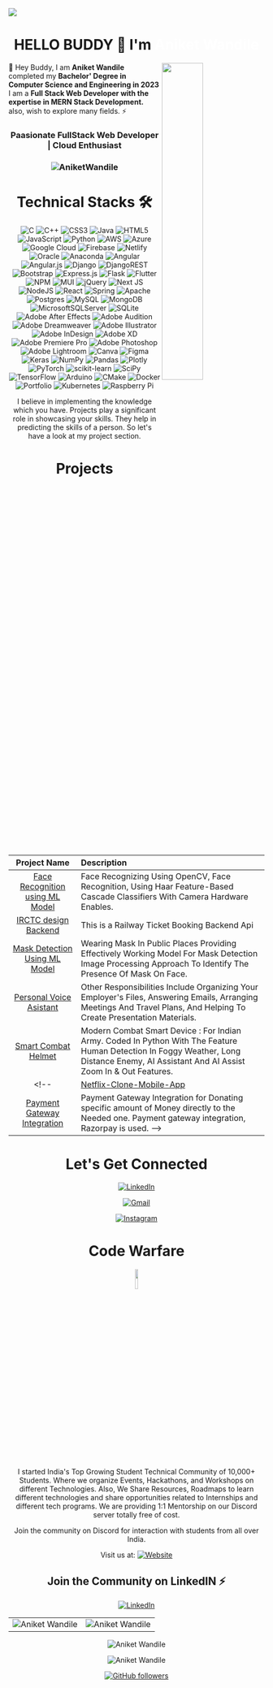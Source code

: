 ![](https://user-images.githubusercontent.com/63203988/247189984-0e895a9a-8038-4d3b-b619-573f09958564.jpg)
<h1 align="center" >HELLO BUDDY 👋 I'm<a href="https://www.linkedin.com/in/aniket-wandile-78315b1b9/?originalSubdomain=in" target="_blank" style="text-decoration:none; color:white;"> Aniket Wandile </a></h1>
<img width="40%" align="right" src="https://github.com/PyDeveloperAniket/PyDeveloperAniket/assets/63203988/44bb9aa3-8288-4546-bf52-b0ecda60592d" >

💫 Hey Buddy, I am <b>Aniket Wandile</b> completed my <b>Bachelor' Degree in Computer Science and Engineering in 2023</b> I am a <b>Full Stack Web Developer with the expertise in MERN Stack Development. </b> also, wish to explore many fields. ⚡

<h3 align="center"> Paasionate FullStack Web Developer | Cloud Enthusiast </h3>

<h3><p align="center"> <img src="https://visitcount.itsvg.in/api?id=PyDeveloperAniket&icon=2&color=1" alt="AniketWandile" /> </p></h3>
   <div align="center">

<h1>Technical Stacks 🛠</h1>
 

<p align="center"> 
<img alt="C" src="https://img.shields.io/badge/c-%2300599C.svg?style=for-the-badge&logo=c&logoColor=white" /> 
<img alt="C++" src="https://img.shields.io/badge/c++-%2300599C.svg?style=for-the-badge&logo=c%2B%2B&logoColor=white" /> 
<img alt="CSS3" src="https://img.shields.io/badge/css3-%231572B6.svg?style=for-the-badge&logo=css3&logoColor=white" /> 
<img alt="Java" src="https://img.shields.io/badge/java-%23ED8B00.svg?style=for-the-badge&logo=java&logoColor=white" /> 
<img alt="HTML5" src="https://img.shields.io/badge/html5-%23E34F26.svg?style=for-the-badge&logo=html5&logoColor=white" /> 
<img alt="JavaScript" src="https://img.shields.io/badge/javascript-%23323330.svg?style=for-the-badge&logo=javascript&logoColor=%23F7DF1E" /> 
<img alt="Python" src="https://img.shields.io/badge/python-3670A0?style=for-the-badge&logo=python&logoColor=ffdd54" /> 
<img alt="AWS" src="https://img.shields.io/badge/AWS-%23FF9900.svg?style=for-the-badge&logo=amazon-aws&logoColor=white" /> 
<img alt="Azure" src="https://img.shields.io/badge/azure-%230072C6.svg?style=for-the-badge&logo=azure-devops&logoColor=white" /> 
<img alt="Google Cloud" src="https://img.shields.io/badge/Google%20Cloud-%234285F4.svg?style=for-the-badge&logo=google-cloud&logoColor=white" /> 
<img alt="Firebase" src="https://img.shields.io/badge/firebase-%23039BE5.svg?style=for-the-badge&logo=firebase" /> 
<img alt="Netlify" src="https://img.shields.io/badge/netlify-%23000000.svg?style=for-the-badge&logo=netlify&logoColor=#00C7B7" /> 
<img alt="Oracle" src="https://img.shields.io/badge/Oracle-F80000?style=for-the-badge&logo=oracle&logoColor=white" /> 
<img alt="Anaconda" src="https://img.shields.io/badge/Anaconda-%2344A833.svg?style=for-the-badge&logo=anaconda&logoColor=white" /> 
<img alt="Angular" src="https://img.shields.io/badge/angular-%23DD0031.svg?style=for-the-badge&logo=angular&logoColor=white" /> 
<img alt="Angular.js" src="https://img.shields.io/badge/angular.js-%23E23237.svg?style=for-the-badge&logo=angularjs&logoColor=white" /> 
<img alt="Django" src="https://img.shields.io/badge/django-%23092E20.svg?style=for-the-badge&logo=django&logoColor=white" /> 
<img alt="DjangoREST" src="https://img.shields.io/badge/DJANGO-REST-ff1709?style=for-the-badge&logo=django&logoColor=white&color=ff1709&labelColor=gray" /> 
<img alt="Bootstrap" src="https://img.shields.io/badge/bootstrap-%23563D7C.svg?style=for-the-badge&logo=bootstrap&logoColor=white" /> 
<img alt="Express.js" src="https://img.shields.io/badge/express.js-%23404d59.svg?style=for-the-badge&logo=express&logoColor=%2361DAFB" /> 
<img alt="Flask" src="https://img.shields.io/badge/flask-%23000.svg?style=for-the-badge&logo=flask&logoColor=white" /> 
<img alt="Flutter" src="https://img.shields.io/badge/Flutter-%2302569B.svg?style=for-the-badge&logo=Flutter&logoColor=white" /> 
<img alt="NPM" src="https://img.shields.io/badge/NPM-%23000000.svg?style=for-the-badge&logo=npm&logoColor=white" /> 
<img alt="MUI" src="https://img.shields.io/badge/MUI-%230081CB.svg?style=for-the-badge&logo=material-ui&logoColor=white" /> 
<img alt="jQuery" src="https://img.shields.io/badge/jquery-%230769AD.svg?style=for-the-badge&logo=jquery&logoColor=white" /> 
<img alt="Next JS" src="https://img.shields.io/badge/Next-black?style=for-the-badge&logo=next.js&logoColor=white" /> 
<img alt="NodeJS" src="https://img.shields.io/badge/node.js-6DA55F?style=for-the-badge&logo=node.js&logoColor=white" /> 
<img alt="React" src="https://img.shields.io/badge/react-%2320232a.svg?style=for-the-badge&logo=react&logoColor=%2361DAFB" /> 
<img alt="Spring" src="https://img.shields.io/badge/spring-%236DB33F.svg?style=for-the-badge&logo=spring&logoColor=white" /> 
<img alt="Apache" src="https://img.shields.io/badge/apache-%23D42029.svg?style=for-the-badge&logo=apache&logoColor=white" /> 
<img alt="Postgres" src="https://img.shields.io/badge/postgres-%23316192.svg?style=for-the-badge&logo=postgresql&logoColor=white" /> 
<img alt="MySQL" src="https://img.shields.io/badge/mysql-%2300f.svg?style=for-the-badge&logo=mysql&logoColor=white" /> 
<img alt="MongoDB" src="https://img.shields.io/badge/MongoDB-%234ea94b.svg?style=for-the-badge&logo=mongodb&logoColor=white" /> 
<img alt="MicrosoftSQLServer" src="https://img.shields.io/badge/Microsoft%20SQL%20Sever-CC2927?style=for-the-badge&logo=microsoft%20sql%20server&logoColor=white" /> 
<img alt="SQLite" src="https://img.shields.io/badge/sqlite-%2307405e.svg?style=for-the-badge&logo=sqlite&logoColor=white" /> 
<img alt="Adobe After Effects" src="https://img.shields.io/badge/Adobe%20After%20Effects-9999FF.svg?style=for-the-badge&logo=Adobe%20After%20Effects&logoColor=white" /> 
<img alt="Adobe Audition" src="https://img.shields.io/badge/Adobe%20Audition-9999FF.svg?style=for-the-badge&logo=Adobe%20Audition&logoColor=white" /> 
<img alt="Adobe Dreamweaver" src="https://img.shields.io/badge/Adobe%20Dreamweaver-FF61F6.svg?style=for-the-badge&logo=Adobe%20Dreamweaver&logoColor=white" /> 
<img alt="Adobe Illustrator" src="https://img.shields.io/badge/adobeillustrator-%23FF9A00.svg?style=for-the-badge&logo=adobeillustrator&logoColor=white" /> 
<img alt="Adobe InDesign" src="https://img.shields.io/badge/Adobe%20InDesign-49021F?style=for-the-badge&logo=adobeindesign&logoColor=white" /> 
<img alt="Adobe XD" src="https://img.shields.io/badge/Adobe%20XD-470137?style=for-the-badge&logo=Adobe%20XD&logoColor=#FF61F6" /> 
<img alt="Adobe Premiere Pro" src="https://img.shields.io/badge/Adobe%20Premiere%20Pro-9999FF.svg?style=for-the-badge&logo=Adobe%20Premiere%20Pro&logoColor=white" /> 
<img alt="Adobe Photoshop" src="https://img.shields.io/badge/adobephotoshop-%2331A8FF.svg?style=for-the-badge&logo=adobephotoshop&logoColor=white" /> 
<img alt="Adobe Lightroom" src="https://img.shields.io/badge/Adobe%20Lightroom-31A8FF.svg?style=for-the-badge&logo=Adobe%20Lightroom&logoColor=white" /> 
<img alt="Canva" src="https://img.shields.io/badge/Canva-%2300C4CC.svg?style=for-the-badge&logo=Canva&logoColor=white" /> 	
<img alt="Figma" src="https://img.shields.io/badge/figma-%23F24E1E.svg?style=for-the-badge&logo=figma&logoColor=white" /> 
<img alt="Keras" src="https://img.shields.io/badge/Keras-%23D00000.svg?style=for-the-badge&logo=Keras&logoColor=white" /> 
<img alt="NumPy" src="https://img.shields.io/badge/numpy-%23013243.svg?style=for-the-badge&logo=numpy&logoColor=white" /> 
<img alt="Pandas" src="https://img.shields.io/badge/pandas-%23150458.svg?style=for-the-badge&logo=pandas&logoColor=white" /> 
<img alt="Plotly" src="https://img.shields.io/badge/Plotly-%233F4F75.svg?style=for-the-badge&logo=plotly&logoColor=white" /> 
<img alt="PyTorch" src="https://img.shields.io/badge/PyTorch-%23EE4C2C.svg?style=for-the-badge&logo=PyTorch&logoColor=white" /> 
<img alt="scikit-learn" src="https://img.shields.io/badge/scikit--learn-%23F7931E.svg?style=for-the-badge&logo=scikit-learn&logoColor=white" /> 
<img alt="SciPy" src="https://img.shields.io/badge/SciPy-%230C55A5.svg?style=for-the-badge&logo=scipy&logoColor=%white" /> 
<img alt="TensorFlow" src="https://img.shields.io/badge/TensorFlow-%23FF6F00.svg?style=for-the-badge&logo=TensorFlow&logoColor=white" /> 
<img alt="Arduino" src="https://img.shields.io/badge/-Arduino-00979D?style=for-the-badge&logo=Arduino&logoColor=white" /> 
<img alt="CMake" src="https://img.shields.io/badge/CMake-%23008FBA.svg?style=for-the-badge&logo=cmake&logoColor=white" /> 
<img alt="Docker" src="https://img.shields.io/badge/docker-%230db7ed.svg?style=for-the-badge&logo=docker&logoColor=white" /> 
<img alt="Portfolio" src="https://img.shields.io/badge/Portfolio-%23000000.svg?style=for-the-badge&logo=firefox&logoColor=#FF7139" /> 
<img alt="Kubernetes" src="https://img.shields.io/badge/kubernetes-%23326ce5.svg?style=for-the-badge&logo=kubernetes&logoColor=white" /> 
<img alt="Raspberry Pi" src="https://img.shields.io/badge/-RaspberryPi-C51A4A?style=for-the-badge&logo=Raspberry-Pi" />
</p>


I believe in implementing the knowledge which you have. Projects play a significant role in showcasing your skills. They help in predicting the skills of a person. So let's have a look at my project section.

<h1 align="center">Projects</h1>




| Project Name      | Description | 
| :---:        |    :----   |  
| [Face Recognition using ML Model](https://github.com/PyDeveloperAniket/Real-time-Face-recognition-system-using-python)     | Face Recognizing Using OpenCV, Face Recognition, Using Haar Feature-Based Cascade Classifiers With Camera Hardware Enables. 
| [IRCTC design Backend](https://github.com/PyDeveloperAniket/IRCTC-App/tree/2ae2fa79f9deb958ffbedbe9cc242775b0ff8091)   | This is a Railway Ticket Booking Backend Api     | issued.© 2021 Aniket Wandile 
| [Mask Detection Using ML Model](https://github.com/PyDeveloperAniket/Face-Mask-Detection/tree/562a5414ddbd53799bb34896db1ca0dcb5a1b222)     | Wearing Mask In Public Places Providing Effectively Working Model For Mask Detection Image Processing Approach To Identify The Presence Of Mask On Face. |
| [Personal Voice Asistant](https://github.com/PyDeveloperAniket/Virtual-AI-Assistant/tree/40bbffebd80acc35209e42b5f8ec2c1e5dbf928b)     | Other Responsibilities Include Organizing Your Employer's Files, Answering Emails, Arranging Meetings And Travel Plans, And Helping To Create Presentation Materials.
| [Smart Combat Helmet](https://github.com/PyDeveloperAniket/Smart-Combat-Helmet/tree/e81c7262959cb76b0c1bd564247be78ba0588823)     | Modern Combat Smart Device : For Indian Army. Coded In Python With The Feature Human Detection In Foggy Weather, Long Distance Enemy, AI Assistant And AI Assist Zoom In & Out Features.
<!-- | [Netflix-Clone-Mobile-App](https://netflix-clone-9b94a.web.app/)     | Netflix clone App built with ReactJS, TMDB Api, Firebase, CSS and JavaScript.
| [Payment Gateway Integration](https://sauravmukherjee44.github.io/Payment-Gateway-Integration/)     | Payment Gateway Integration for Donating specific amount of Money directly to the Needed one. Payment gateway integration, Razorpay is used. -->

 <h1 align="center">Let's Get Connected</h1>

<div align="center">


<a  href="https://www.linkedin.com/in/aniket-wandile-78315b1b9/?originalSubdomain=in" target="_blank"><img alt="LinkedIn" src="https://img.shields.io/badge/linkedin%20-%230077B5.svg?&style=for-the-badge&logo=linkedin&logoColor=white" /></a>

<a href="mailto:aniketwandile2001@gmail.com"><img  alt="Gmail" src="https://img.shields.io/badge/Gmail-D14836?style=for-the-badge&logo=gmail&logoColor=white" />

<a  href="https://www.instagram.com/code.warfare/"><img alt="Instagram" src="https://img.shields.io/badge/Instagram-E4405F?style=for-the-badge&logo=instagram&logoColor=white"></a>

   
   
</div>
  

   <div align="center">
      
   <h1 align="center">Code Warfare</h1>
      <img width="10%" align="center" src="https://github.com/PyDeveloperAniket/PyDeveloperAniket/assets/63203988/73fb3229-5b51-476c-b355-b845d2cb482b" >
<br>
I started India's Top Growing Student Technical Community of 10,000+ Students. Where we organize Events, Hackathons, and Workshops on different Technologies. Also, We Share Resources, Roadmaps to learn different technologies and share opportunities related to Internships and different tech programs.
We are providing 1:1 Mentorship on our Discord server totally free of cost.

Join the community on Discord for interaction with students from all over India.

Visit us at: 
 <a href="[https://codeincommunity.tech](https://codewarfare.netlify.app/)"><img alt="Website" src="https://img.shields.io/badge/Google_chrome-4285F4?style=for-the-badge&logo=Google-chrome&logoColor=white"></a>

  <span> <h2>Join the Community on LinkedIN ⚡</h2>

<a  href="" target="_blank"><img alt="LinkedIn" src="https://img.shields.io/badge/linkedin%20-%230077B5.svg?&style=for-the-badge&logo=linkedin&logoColor=white" /></a></span>
   
 </div>
   
   
<table>
  <tr>
   
<td><img src="https://github-readme-stats.vercel.app/api?username=PyDeveloperAniket&theme=dark&hide_border=false&include_all_commits=false&count_private=false" alt="Aniket Wandile" />
    <td><img src="https://github-readme-stats.vercel.app/api/top-langs/?username=PyDeveloperAniket&&theme=dark&hide_border=false&include_all_commits=false&count_private=false&layout=compact" alt="Aniket Wandile" /></td>
  </tr>
</table>

<div align="center">
<p><img align="center" src="https://github-readme-streak-stats.herokuapp.com/?user=PyDeveloperAniket&&theme=dark&hide_border=false" alt="Aniket Wandile" /></p>
<p><img align="center" src="https://github-profile-trophy.vercel.app/?username=PyDeveloperAniket&theme=dark&no-frame=false&no-bg=true&margin-w=4" alt="Aniket Wandile" /></p>
  </div>
   
   

[![GitHub followers](https://visitcount.itsvg.in/api?id=PyDeveloperAniket&icon=2&color=1)](https://visitcount.itsvg.in)
